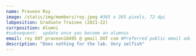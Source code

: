 ```yaml
---
name: Praveen Roy
image: /static/img/members/roy.jpeg #365 x 365 pixels, 72 dpi
labposition: Graduate Trainee (2021-22)
currposition: Alumni
#subsequent:  update once you become an alumnus
email: roy DOT praveen18495 @ gmail DOT com #Preferred public email address
description: "Does nothing for the lab. Very selfish"
---
```

